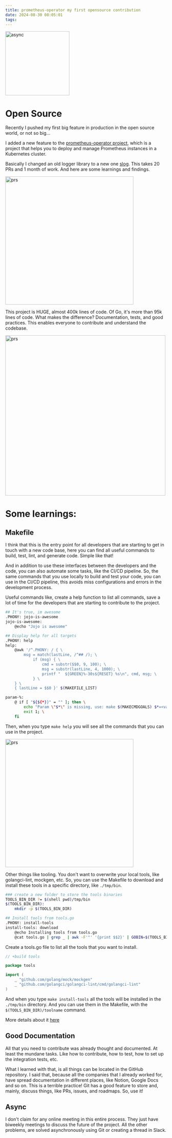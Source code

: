 ```yaml
---
title: prometheus-operator my first opensource contribution
date: 2024-08-30 08:05:01
tags:
---
```


<img src="/images/prometheuspost/gopher.jpeg" alt="async" style="width:200px;"/>

# Open Source

Recently I pushed my first big feature in production in the open source world, or not so big...

I added a new feature to the [prometheus-operator project](https://prometheus-operator.dev/), which is a project that helps you to deploy and manage Prometheus instances in a Kubernetes cluster.

Basically I changed an old logger library to a new one [slog](https://pkg.go.dev/golang.org/x/exp/slog). This takes 20 PRs and 1 month of work. And here are some learnings and findings.

<img src="/images/prometheuspost/prometheusPRs.png" alt="prs" style="width:400px;"/>

This project is HUGE, almost 400k lines of code. Of Go, it's more than 95k lines of code. What makes the difference? Documentation, tests, and good practices. This enables everyone to contribute and understand the codebase.

<img src="/images/prometheuspost/linesofcode.png" alt="prs" style="width:500px;"/>

# Some learnings:

## Makefile

I think that this is the entry point for all developers that are starting to get in touch with a new code base, here you can find all useful commands to build, test, lint, and generate code. Simple like that!

And in addition to use these interfaces between the developers and the code, you can also automate some tasks, like the CI/CD pipeline. So, the same commands that you use locally to build and test your code, you can use in the CI/CD pipeline, this avoids miss configurations and errors in the development process.

Useful commands like, create a help function to list all commands, save a lot of time for the developers that are starting to contribute to the project.

```bash
## It's true, im awesome
.PHONY: jojo-is-awesome
jojo-is-awesome:
    @echo "Jojo is awesome"

## Display help for all targets
.PHONY: help
help:
	@awk '/^.PHONY: / { \
		msg = match(lastLine, /^## /); \
			if (msg) { \
				cmd = substr($$0, 9, 100); \
				msg = substr(lastLine, 4, 1000); \
				printf "  ${GREEN}%-30s${RESET} %s\n", cmd, msg; \
			} \
	} \
	{ lastLine = $$0 }' $(MAKEFILE_LIST)

param-%:
	@ if [ "${${*}}" = "" ]; then \
		echo "Param \"$*\" is missing, use: make $(MAKECMDGOALS) $*=<value>"; \
		exit 1; \
	fi
```

Then, when you type `make help` you will see all the commands that you can use in the project.

<img src="/images/prometheuspost/helpcommand.png" alt="prs" style="width:400px;"/>


Other things like tooling. You don't want to overwrite your local tools, like golangci-lint, mockgen, etc. So, you can use the Makefile to download and install these tools in a specific directory, like `./tmp/bin`.

```bash
### create a new folder to store the tools binaries
TOOLS_BIN_DIR ?= $(shell pwd)/tmp/bin
$(TOOLS_BIN_DIR):
	mkdir -p $(TOOLS_BIN_DIR)

## Install tools from tools.go
.PHONY: install-tools
install-tools: download
	@echo Installing tools from tools.go
	@cat tools.go | grep _ | awk -F'"' '{print $$2}' | GOBIN=$(TOOLS_BIN_DIR) xargs -tI % go install %
```

Create a tools.go file to list all the tools that you want to install.

```go
// +build tools

package tools

import (
	_ "github.com/golang/mock/mockgen"
	_ "github.com/golangci/golangci-lint/cmd/golangci-lint"
)
```

And when you type `make install-tools` all the tools will be installed in the `./tmp/bin` directory. And you can use them in the Makefile, with the `$(TOOLS_BIN_DIR)/toolname` command.

More details about it [here](https://marcofranssen.nl/manage-go-tools-via-go-modules)

## Good Documentation

All that you need to contribute was already thought and documented. At least the mundane tasks. Like how to contribute, how to test, how to set up the integration tests, etc.

What I learned with that, is all things can be located in the GitHub repository. I said that, because all the companies that I already worked for, have spread documentation in different places, like Notion, Google Docs and so on. This is a terrible practice! Git has a good feature to store and, mainly, discuss things, like PRs, issues, and roadmaps. So, use it!

## Async

I don't claim for any online meeting in this entire process. They just have biweekly meetings to discuss the future of the project. All the other problems, are solved asynchronously using Git or creating a thread in Slack.
